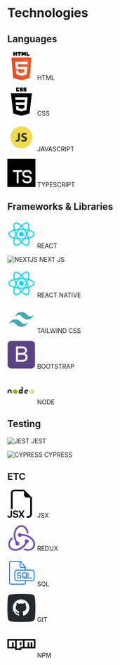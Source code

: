 # Technologies

## Languages

![HTML](../img/logos/html.png) HTML

![CSS](../img/logos/css.png) CSS

![JAVASCRIPT](../img/logos/JS.png) JAVASCRIPT

![TYPESCRIPT](../img/logos/typescript.png) TYPESCRIPT

## Frameworks & Libraries

![React](../img/logos/react.png) REACT

![NEXTJS](../img/logos/nextjs.ico) NEXT JS

![React](../img/logos/react.png) REACT NATIVE

![TAILWIND](../img/logos/tailwind.png) TAILWIND CSS

![BOOTSTRAP](../img/logos/bootstrap.png) BOOTSTRAP

![NODE](../img/logos/node.png) NODE

## Testing

![JEST](../img/logos/jest.ico) JEST

![CYPRESS](../img/logos/cypress.ico) CYPRESS

## ETC

![JSX](../img/logos/jsx.png) JSX

![REDUX](../img/logos/redux.png) REDUX

![SQL](../img/logos/sql.png) SQL

![GIT](../img/logos/git.png) GIT

![NPM](../img/logos/npm.png) NPM
